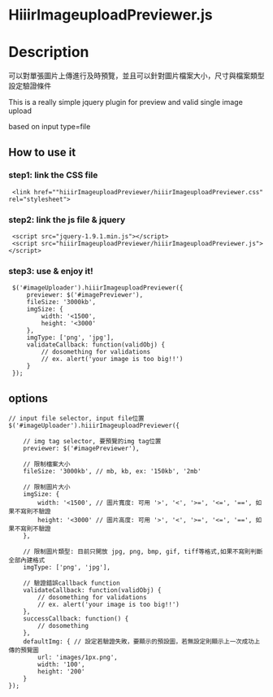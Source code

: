 HiiirImageuploadPreviewer.js
==================

# Description

可以對單張圖片上傳進行及時預覽，並且可以針對圖片檔案大小，尺寸與檔案類型設定驗證條件

This is a really simple jquery plugin for preview and valid single image upload 

based on input type=file


## How to use it ##

### step1: link the CSS file

```
 <link href=""hiiirImageuploadPreviewer/hiiirImageuploadPreviewer.css" rel="stylesheet">
```

### step2: link the js file & jquery

```
 <script src="jquery-1.9.1.min.js"></script>
 <script src="hiiirImageuploadPreviewer/hiiirImageuploadPreviewer.js"></script>
```

### step3: use & enjoy it!

```
 $('#imageUploader').hiiirImageuploadPreviewer({
	 previewer: $('#imagePreviewer'),
     fileSize: '3000kb',
     imgSize: {
         width: '<1500',
         height: '<3000'
     },
     imgType: ['png', 'jpg'],
     validateCallback: function(validObj) {
         // dosomething for validations
         // ex. alert('your image is too big!!')
     }
 });	
```


## options

```
// input file selector, input file位置
$('#imageUploader').hiiirImageuploadPreviewer({ 
    
    // img tag selector, 要預覽的img tag位置
    previewer: $('#imagePreviewer'),	
    
    // 限制檔案大小
    fileSize: '3000kb',	// mb, kb, ex: '150kb', '2mb'
    
    // 限制圖片大小
    imgSize: { 
        width: '<1500', // 圖片寬度: 可用 '>', '<', '>=', '<=', '==', 如果不寫則不驗證
        height: '<3000' // 圖片高度: 可用 '>', '<', '>=', '<=', '==', 如果不寫則不驗證
    },
    
    // 限制圖片類型: 目前只開放 jpg, png, bmp, gif, tiff等格式,如果不寫則判斷全部內建格式 
    imgType: ['png', 'jpg'], 
    	                                        
    // 驗證錯誤callback function
    validateCallback: function(validObj) {
        // dosomething for validations
        // ex. alert('your image is too big!!')
    },
    successCallback: function() {
        // dosomething
    },
    defaultImg: { // 設定若驗證失敗，要顯示的預設圖，若無設定則顯示上一次成功上傳的預覽圖
        url: 'images/1px.png',
        width: '100',
        height: '200'
    }
});
```